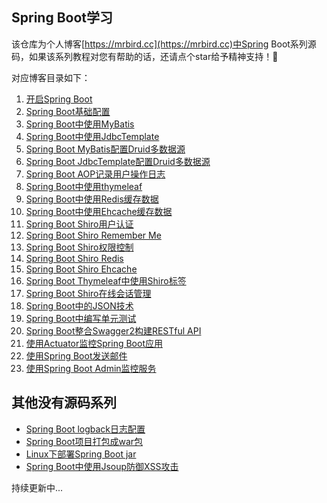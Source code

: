 ## Spring Boot学习
该仓库为个人博客[https://mrbird.cc](https://mrbird.cc)中Spring Boot系列源码，如果该系列教程对您有帮助的话，还请点个star给予精神支持！🐤

对应博客目录如下：

1. [开启Spring Boot](https://mrbird.cc/%E5%BC%80%E5%90%AFSpring-Boot.html)
2. [Spring Boot基础配置](https://mrbird.cc/Spring-Boot%20basic%20config.html)
3. [Spring Boot中使用MyBatis](https://mrbird.cc/Spring-Boot%20Mybatis.html)
4. [Spring Boot中使用JdbcTemplate](https://mrbird.cc/Spring-Boot%20JdbcTemplate.html)
5. [Spring Boot MyBatis配置Druid多数据源](https://mrbird.cc/Spring-Boot-MyBatis%20Druid.html)
6. [Spring Boot JdbcTemplate配置Druid多数据源](https://mrbird.cc/Spring-Boot-JdbcTemplate%20Druid.html)
7. [Spring Boot AOP记录用户操作日志](https://mrbird.cc/Spring-Boot-AOP%20log.html)
8. [Spring Boot中使用thymeleaf](https://mrbird.cc/Spring-Boot%E4%BD%BF%E7%94%A8thymeleaf.html)
9. [Spring Boot中使用Redis缓存数据](https://mrbird.cc/Spring-Boot%20cache.html)
10. [Spring Boot中使用Ehcache缓存数据](https://mrbird.cc/Spring-Boot%20cache.html)
11. [Spring Boot Shiro用户认证](https://mrbird.cc/Spring-Boot-shiro%20Authentication.html)
12. [Spring Boot Shiro Remember Me](https://mrbird.cc/Spring-Boot-Shiro%20Remember-Me.html)
13. [Spring Boot Shiro权限控制](https://mrbird.cc/Spring-Boot-Shiro%20Authorization.html)
14. [Spring Boot Shiro Redis](https://mrbird.cc/Spring-Boot-Shiro%20cache.html)
15. [Spring Boot Shiro Ehcache](https://mrbird.cc/Spring-Boot-Shiro%20cache.html)
16. [Spring Boot Thymeleaf中使用Shiro标签](https://mrbird.cc/Spring-Boot-Themeleaf%20Shiro%20tag.html)
17. [Spring Boot Shiro在线会话管理](https://mrbird.cc/Spring-Boot-Shiro%20session.html)
18. [Spring Boot中的JSON技术](https://mrbird.cc/Spring-Boot%20JSON.html)
19. [Spring Boot中编写单元测试](https://mrbird.cc/Spring-Boot%20TESTing.html)
20. [Spring Boot整合Swagger2构建RESTful API](https://mrbird.cc/Spring-Boot-Swagger2-RESTful-API.html)
21. [使用Actuator监控Spring Boot应用](https://mrbird.cc/Acutator-Spring-Boot.html)
22. [使用Spring Boot发送邮件](https://mrbird.cc/Spring-Boot-Email.html)
22. [使用Spring Boot Admin监控服务](https://mrbird.cc/Spring-Boot-Admin.html)

## 其他没有源码系列
- [Spring Boot logback日志配置](https://mrbird.cc/Spring-Boot-logback.html)
- [Spring Boot项目打包成war包](https://mrbird.cc/Spring-Boot%20war.html)
- [Linux下部署Spring Boot jar](https://mrbird.cc/Linux%20Spring-Boot-jar.html)
- [Spring Boot中使用Jsoup防御XSS攻击](https://mrbird.cc/Jsoup%20XSS.html)

持续更新中...
